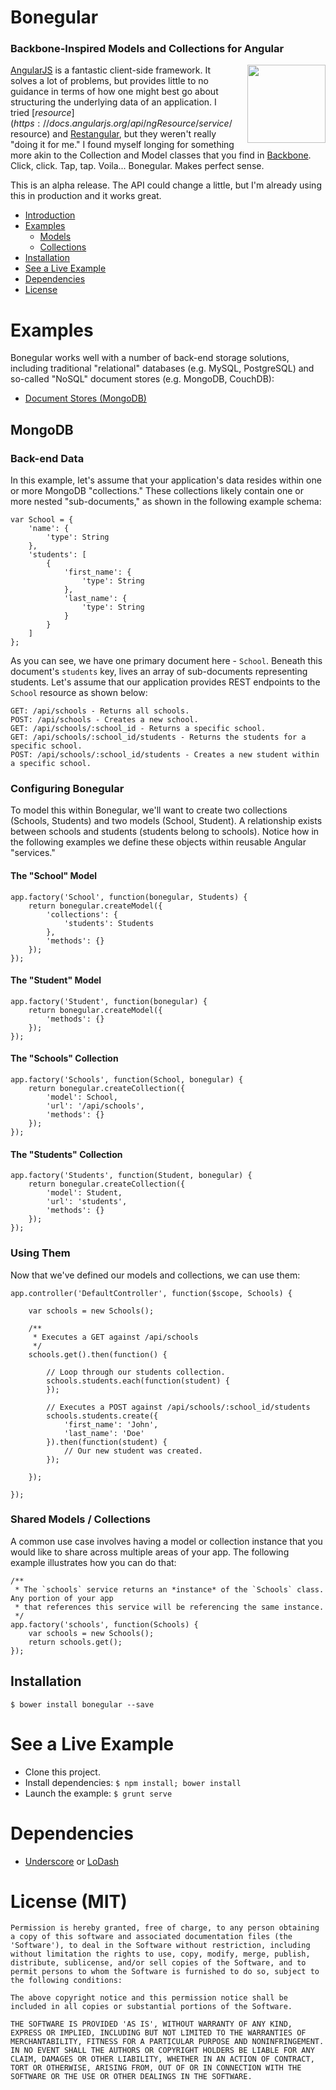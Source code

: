 # Bonegular <a name="introduction"></a>

### Backbone-Inspired Models and Collections for Angular

<img style="float: right; width: 125px; margin-left: 20px;" src="https://dl.dropboxusercontent.com/u/832215/bonegular.png" />

[AngularJS](https://angularjs.org) is a fantastic client-side framework. It solves a lot of problems, but provides little to no guidance in terms of how one might best go about structuring the underlying data of an application. I tried [$resource](https://docs.angularjs.org/api/ngResource/service/$resource) and [Restangular](https://github.com/mgonto/restangular), but they weren't really "doing it for me." I found myself longing for something more akin to the Collection and Model classes that you find in [Backbone](http://backbonejs.org). Click, click. Tap, tap. Voila... Bonegular. Makes perfect sense.

This is an alpha release. The API could change a little, but I'm already using this in production and it works great.

* [Introduction](#introduction)
* [Examples](#examples)
	* [Models](/docs/models.md)
	* [Collections](/docs/collections.md)
* [Installation](#installation)
* [See a Live Example](#example)
* [Dependencies](#dependencies)
* [License](#license)

# Examples <a name="examples"></a>

Bonegular works well with a number of back-end storage solutions, including traditional "relational" databases (e.g. MySQL, PostgreSQL) and so-called "NoSQL" document stores (e.g. MongoDB, CouchDB):

* [Document Stores (MongoDB)](#document)

## MongoDB <a name="document"></a>

### Back-end Data

In this example, let's assume that your application's data resides within one or more MongoDB "collections." These collections likely contain one or more nested "sub-documents," as shown in the following example schema:

```
var School = {
	'name': {
		'type': String
	},
	'students': [
        {
	        'first_name': {
		        'type': String
	        },
	        'last_name': {
		        'type': String
	        }
        }
	]
};
```

As you can see, we have one primary document here - ```School```. Beneath this document's ```students``` key, lives an array of sub-documents representing students. Let's assume that our application provides REST endpoints to the ```School``` resource as shown below:

```
GET: /api/schools - Returns all schools.
POST: /api/schools - Creates a new school.
GET: /api/schools/:school_id - Returns a specific school.
GET: /api/schools/:school_id/students - Returns the students for a specific school.
POST: /api/schools/:school_id/students - Creates a new student within a specific school.
```

### Configuring Bonegular

To model this within Bonegular, we'll want to create two collections (Schools, Students) and two models (School, Student). A relationship exists between schools and students (students belong to schools). Notice how in the following examples we define these objects within reusable Angular "services."

#### The "School" Model
```
app.factory('School', function(bonegular, Students) {
    return bonegular.createModel({
    	'collections': {
    		'students': Students
    	},
		'methods': {}
    });
});
```

#### The "Student" Model
```
app.factory('Student', function(bonegular) {
    return bonegular.createModel({
		'methods': {}
    });
});
```

#### The "Schools" Collection
```
app.factory('Schools', function(School, bonegular) {
	return bonegular.createCollection({
	    'model': School,
		'url': '/api/schools',
		'methods': {}
	});
});
```

#### The "Students" Collection
```
app.factory('Students', function(Student, bonegular) {
	return bonegular.createCollection({
	    'model': Student,
		'url': 'students',
		'methods': {}
	});
});
```

### Using Them

Now that we've defined our models and collections, we can use them:


```
app.controller('DefaultController', function($scope, Schools) {

	var schools = new Schools();

	/**
	 * Executes a GET against /api/schools
	 */
	schools.get().then(function() {

		// Loop through our students collection.
		schools.students.each(function(student) {
		});

		// Executes a POST against /api/schools/:school_id/students
		schools.students.create({
			'first_name': 'John',
			'last_name': 'Doe'
		}).then(function(student) {
			// Our new student was created.
		});

	});

});
```

### Shared Models / Collections

A common use case involves having a model or collection instance that you would like to share across multiple areas of your app. The following example illustrates how you can do that:

```
/**
 * The `schools` service returns an *instance* of the `Schools` class. Any portion of your app
 * that references this service will be referencing the same instance.
 */
app.factory('schools', function(Schools) {
	var schools = new Schools();
	return schools.get();
});
```

## Installation <a name="installation"></a>

```
$ bower install bonegular --save
```

# See a Live Example <a name="example"></a>

* Clone this project.
* Install dependencies: ```$ npm install; bower install```
* Launch the example: ```$ grunt serve```

# Dependencies <a name="dependencies"></a>

* [Underscore](http://http://underscorejs.org/) or [LoDash](http://lodash.com/)

# License (MIT) <a name="license"></a>

```
Permission is hereby granted, free of charge, to any person obtaining
a copy of this software and associated documentation files (the
'Software'), to deal in the Software without restriction, including
without limitation the rights to use, copy, modify, merge, publish,
distribute, sublicense, and/or sell copies of the Software, and to
permit persons to whom the Software is furnished to do so, subject to
the following conditions:

The above copyright notice and this permission notice shall be
included in all copies or substantial portions of the Software.

THE SOFTWARE IS PROVIDED 'AS IS', WITHOUT WARRANTY OF ANY KIND,
EXPRESS OR IMPLIED, INCLUDING BUT NOT LIMITED TO THE WARRANTIES OF
MERCHANTABILITY, FITNESS FOR A PARTICULAR PURPOSE AND NONINFRINGEMENT.
IN NO EVENT SHALL THE AUTHORS OR COPYRIGHT HOLDERS BE LIABLE FOR ANY
CLAIM, DAMAGES OR OTHER LIABILITY, WHETHER IN AN ACTION OF CONTRACT,
TORT OR OTHERWISE, ARISING FROM, OUT OF OR IN CONNECTION WITH THE
SOFTWARE OR THE USE OR OTHER DEALINGS IN THE SOFTWARE.
